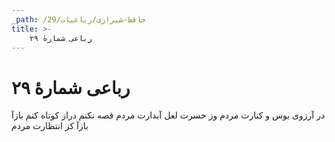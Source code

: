 ```yaml
---
_path: /حافظ-شیرازی/رباعیات/29
title: >-
    رباعی شمارهٔ ۲۹
---
```

# رباعی شمارهٔ ۲۹

در آرزوی بوس و کنارت مردم
وز حسرت لعل آبدارت مردم
قصه نکنم دراز کوتاه کنم
بازآ بازآ کز انتظارت مردم
